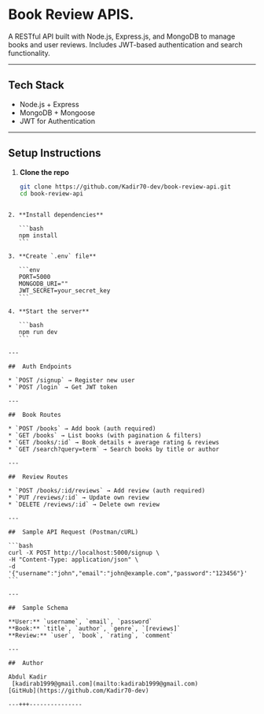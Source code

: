  #  Book Review APIS.                                                                                                                                                                                                                                                                                    
              
  
                                                                                           

A RESTful API built with Node.js, Express.js, and MongoDB to manage books and user reviews. Includes JWT-based authentication and search functionality.

---

##  Tech Stack

- Node.js + Express
- MongoDB + Mongoose
- JWT for Authentication

---

##  Setup Instructions

1. **Clone the repo**
   ```bash
   git clone https://github.com/Kadir70-dev/book-review-api.git
   cd book-review-api
````

2. **Install dependencies**

   ```bash
   npm install
   ```

3. **Create `.env` file**

   ```env
   PORT=5000
   MONGODB_URI=""
   JWT_SECRET=your_secret_key
   ```

4. **Start the server**

   ```bash
   npm run dev
   ```

---

##  Auth Endpoints

* `POST /signup` → Register new user
* `POST /login` → Get JWT token

---

##  Book Routes

* `POST /books` → Add book (auth required)
* `GET /books` → List books (with pagination & filters)
* `GET /books/:id` → Book details + average rating & reviews
* `GET /search?query=term` → Search books by title or author

---

##  Review Routes

* `POST /books/:id/reviews` → Add review (auth required)
* `PUT /reviews/:id` → Update own review
* `DELETE /reviews/:id` → Delete own review

---

##  Sample API Request (Postman/cURL)

```bash
curl -X POST http://localhost:5000/signup \
-H "Content-Type: application/json" \
-d '{"username":"john","email":"john@example.com","password":"123456"}'
```

---

##  Sample Schema

**User:** `username`, `email`, `password`
**Book:** `title`, `author`, `genre`, `[reviews]`
**Review:** `user`, `book`, `rating`, `comment`

---

##  Author

Abdul Kadir
 [kadirab1999@gmail.com](mailto:kadirab1999@gmail.com)
[GitHub](https://github.com/Kadir70-dev)

---+++---------------

